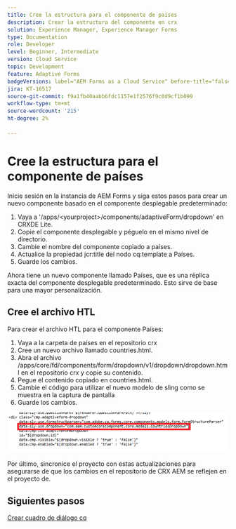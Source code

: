 ```yaml
---
title: Cree la estructura para el componente de países
description: Crear la estructura del componente en crx
solution: Experience Manager, Experience Manager Forms
type: Documentation
role: Developer
level: Beginner, Intermediate
version: Cloud Service
topic: Development
feature: Adaptive Forms
badgeVersions: label="AEM Forms as a Cloud Service" before-title="false"
jira: KT-16517
source-git-commit: f9a1fb40aabb6fdc1157e1f2576f9c0d9cf1b099
workflow-type: tm+mt
source-wordcount: '215'
ht-degree: 2%

---
```


# Cree la estructura para el componente de países

Inicie sesión en la instancia de AEM Forms y siga estos pasos para crear un nuevo componente basado en el componente desplegable predeterminado:

1. Vaya a &#39;/apps/&lt;yourproject>/components/adaptiveForm/dropdown&#39; en CRXDE Lite.
2. Copie el componente desplegable y péguelo en el mismo nivel de directorio.
3. Cambie el nombre del componente copiado a países.
4. Actualice la propiedad jcr:title del nodo cq:template a Países.
5. Guarde los cambios.

Ahora tiene un nuevo componente llamado Países, que es una réplica exacta del componente desplegable predeterminado. Esto sirve de base para una mayor personalización.

## Cree el archivo HTL

Para crear el archivo HTL para el componente Países:

1. Vaya a la carpeta de países en el repositorio crx
2. Cree un nuevo archivo llamado countries.html.
3. Abra el archivo /apps/core/fd/components/form/dropdown/v1/dropdown/dropdown.html en el repositorio crx y copie su contenido.
4. Pegue el contenido copiado en countries.html.
5. Cambie el código para utilizar el nuevo modelo de sling como se muestra en la captura de pantalla
6. Guarde los cambios.

![modelo sling](assets/countriesdropdown.png)

Por último, sincronice el proyecto con estas actualizaciones para asegurarse de que los cambios en el repositorio de CRX AEM se reflejen en el proyecto de.


## Siguientes pasos

[Crear cuadro de diálogo cq](./dialog.md)
